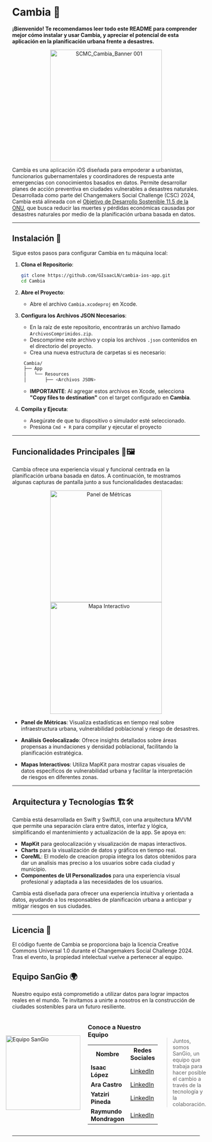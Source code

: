 # Cambia 🌆

**¡Bienvenido! Te recomendamos leer todo este README para comprender mejor cómo instalar  y usar Cambia, y apreciar el potencial de esta aplicación en la planificación urbana frente a desastres.**

<p align="center">
  <img src="https://github.com/user-attachments/assets/15578ef3-2ff3-47c8-96db-249625b09358" alt="SCMC_Cambia_Banner 001" height="300" style="display: block; margin: 0 auto">
</p>

Cambia es una aplicación iOS diseñada para empoderar a urbanistas, funcionarios gubernamentales y coordinadores de respuesta ante emergencias con conocimientos basados en datos. Permite desarrollar planes de acción preventiva en ciudades vulnerables a desastres naturales. Desarrollada como parte del Changemakers Social Challenge (CSC) 2024, Cambia está alineada con el [Objetivo de Desarrollo Sostenible 11.5 de la ONU](https://agenda2030lac.org/es/ods/11-ciudades-y-comunidades-sostenibles/metas/115), que busca reducir las muertes y pérdidas económicas causadas por desastres naturales por medio de la planificación urbana basada en datos.

---


## Instalación 📲

Sigue estos pasos para configurar Cambia en tu máquina local:

1. **Clona el Repositorio**:
   
   ```bash
   git clone https://github.com/GIsaacLN/cambia-ios-app.git
   cd Cambia
   ```
   
3. **Abre el Proyecto**:
   
   - Abre el archivo `Cambia.xcodeproj` en Xcode.
  
5. **Configura los Archivos JSON Necesarios**:

   - En la raíz de este repositorio, encontrarás un archivo llamado `ArchivosComprimidos.zip`.
   - Descomprime este archivo y copia los archivos `.json` contenidos en el directorio del proyecto.
   - Crea una nueva estructura de carpetas si es necesario:
     
   ```bash
    Cambia/
    ├── App
    │   └── Resources
    │       ├── <Archivos JSON>
   ```

   - **IMPORTANTE**: Al agregar estos archivos en Xcode, selecciona **"Copy files to destination"** con el target configurado en **Cambia**.
    
7. **Compila y Ejecuta**:

   - Asegúrate de que tu dispositivo o simulador esté seleccionado.
   - Presiona `Cmd + R` para compilar y ejecutar el proyecto

---

## Funcionalidades Principales 🚀🖼️

Cambia ofrece una experiencia visual y funcional centrada en la planificación urbana basada en datos. A continuación, te mostramos algunas capturas de pantalla junto a sus funcionalidades destacadas:

<p align="center">
  <img src="https://github.com/user-attachments/assets/3d524bb7-415c-4023-9ccf-377904d44df1" alt="Panel de Métricas" height="300">
  <img src="https://github.com/user-attachments/assets/aecb0595-a859-4a7f-b702-5be68afb3b14" alt="Mapa Interactivo" height="300">
</p>

- **Panel de Métricas**: Visualiza estadísticas en tiempo real sobre infraestructura urbana, vulnerabilidad poblacional y riesgo de desastres.
  
- **Análisis Geolocalizado**: Ofrece insights detallados sobre áreas propensas a inundaciones y densidad poblacional, facilitando la planificación estratégica.

- **Mapas Interactivos**: Utiliza MapKit para mostrar capas visuales de datos específicos de vulnerabilidad urbana y facilitar la interpretación de riesgos en diferentes zonas.


---

## Arquitectura y Tecnologías 🏗️🛠️

Cambia está desarrollada en Swift y SwiftUI, con una arquitectura MVVM que permite una separación clara entre datos, interfaz y lógica, simplificando el mantenimiento y actualización de la app. Se apoya en:

- **MapKit** para geolocalización y visualización de mapas interactivos.
- **Charts** para la visualización de datos y gráficos en tiempo real.
- **CoreML**: El modelo de creacion propia integra los datos obtenidos para dar un analisis mas preciso a los usuarios sobre cada ciudad y municipio.
- **Componentes de UI Personalizados** para una experiencia visual profesional y adaptada a las necesidades de los usuarios.

Cambia está diseñada para ofrecer una experiencia intuitiva y orientada a datos, ayudando a los responsables de planificación urbana a anticipar y mitigar riesgos en sus ciudades.

---

## Licencia 📄

El código fuente de Cambia se proporciona bajo la licencia Creative Commons Universal 1.0 durante el Changemakers Social Challenge 2024. Tras el evento, la propiedad intelectual vuelve a pertenecer al equipo.

## Equipo SanGio 🌍

Nuestro equipo está comprometido a utilizar datos para lograr impactos reales en el mundo. Te invitamos a unirte a nosotros en la construcción de ciudades sostenibles para un futuro resiliente.

<div style="display: flex; align-items: center; justify-content: center;">

  <div style="margin-right: 20px;">
    <img src="https://github.com/user-attachments/assets/fa0221b6-6ada-4886-8f20-3defc67cbcec" alt="Equipo SanGio" height="200">
  </div>

  <div>
    <h3>Conoce a Nuestro Equipo</h3>
    <table>
      <tr>
        <th>Nombre</th>
        <th>Redes Sociales</th>
      </tr>
      <tr>
        <td><strong>Isaac López</strong></td>
        <td><a href="https://www.linkedin.com/in/gisaacln/">LinkedIn</a></td>
      </tr>
      <tr>
        <td><strong>Ara Castro</strong></td>
        <td><a href="https://www.linkedin.com/in/ary-castro/">LinkedIn</a></td>
      </tr>
      <tr>
        <td><strong>Yatziri Pineda</strong></td>
        <td><a href="https://www.linkedin.com/in/yatziri-pineda-cabrera/">LinkedIn</a></td>
      </tr>
      <tr>
        <td><strong>Raymundo Mondragon</strong></td>
        <td><a href="https://www.linkedin.com/in/raymundoml/">LinkedIn</a></td>
      </tr>
    </table>
  </div>

<p style="margin-top: 20px;">
  <blockquote>Juntos, somos SanGio, un equipo que trabaja para hacer posible el cambio a través de la tecnología y la colaboración.</blockquote>
</p>
</div>

---
